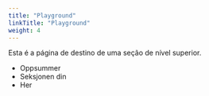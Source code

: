 ```yaml
---
title: "Playground"
linkTitle: "Playground"
weight: 4
---
```


Esta é a página de destino de uma seção de nível superior.

* Oppsummer
* Seksjonen din
* Her
